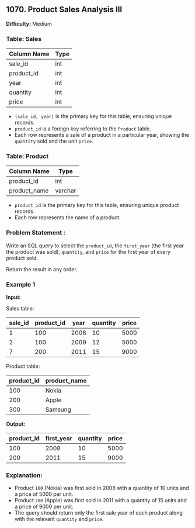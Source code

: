 ## 1070. Product Sales Analysis III

**Difficulty:** Medium

### Table: Sales

| Column Name | Type  |
|-------------|-------|
| sale_id     | int   |
| product_id  | int   |
| year        | int   |
| quantity    | int   |
| price       | int   |

- `(sale_id, year)` is the primary key for this table, ensuring unique records.
- `product_id` is a foreign key referring to the `Product` table.
- Each row represents a sale of a product in a particular year, showing the `quantity` sold and the unit `price`.

### Table: Product

| Column Name  | Type    |
|--------------|---------|
| product_id   | int     |
| product_name | varchar |

- `product_id` is the primary key for this table, ensuring unique product records.
- Each row represents the name of a product.

### Problem Statement :

Write an SQL query to select the `product_id`, the `first_year` (the first year the product was sold), `quantity`, and `price` for the first year of every product sold.

Return the result in any order.

### Example 1

**Input:**

Sales table:

| sale_id | product_id | year | quantity | price |
|---------|------------|------|----------|-------|
| 1       | 100        | 2008 | 10       | 5000  |
| 2       | 100        | 2009 | 12       | 5000  |
| 7       | 200        | 2011 | 15       | 9000  |

Product table:

| product_id | product_name |
|------------|--------------|
| 100        | Nokia        |
| 200        | Apple        |
| 300        | Samsung      |

**Output:**

| product_id | first_year | quantity | price |
|------------|------------|----------|-------|
| 100        | 2008       | 10       | 5000  |
| 200        | 2011       | 15       | 9000  |

### Explanation:

- Product `100` (Nokia) was first sold in 2008 with a quantity of 10 units and a price of 5000 per unit.
- Product `200` (Apple) was first sold in 2011 with a quantity of 15 units and a price of 9000 per unit.
- The query should return only the first sale year of each product along with the relevant `quantity` and `price`.
